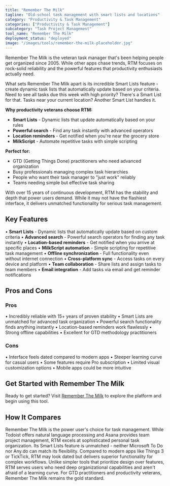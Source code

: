 ```yaml
---
title: "Remember The Milk"
tagline: "Old-school task management with smart lists and locations"
category: "Productivity & Task Management"
categories: ["Productivity & Task Management"]
subcategory: "Task Project Management"
tool_name: "Remember The Milk"
deployment_status: "deployed"
image: "/images/tools/remember-the-milk-placeholder.jpg"
---
```

Remember The Milk is the veteran task manager that's been helping people get organized since 2005. While other apps chase trends, RTM focuses on rock-solid reliability and the powerful features that productivity enthusiasts actually need.

What sets Remember The Milk apart is its incredible Smart Lists feature - create dynamic task lists that automatically update based on your criteria. Need to see all tasks due this week with high priority? There's a Smart List for that. Tasks near your current location? Another Smart List handles it.

**Why productivity veterans choose RTM:**
- **Smart Lists** - Dynamic lists that update automatically based on your rules
- **Powerful search** - Find any task instantly with advanced operators
- **Location reminders** - Get notified when you're near the grocery store
- **MilkScript** - Automate repetitive tasks with simple scripting

**Perfect for:**
- GTD (Getting Things Done) practitioners who need advanced organization
- Busy professionals managing complex task hierarchies
- People who want their task manager to "just work" reliably
- Teams needing simple but effective task sharing

With over 15 years of continuous development, RTM has the stability and depth that power users demand. While it may not have the flashiest interface, it delivers unmatched functionality for serious task management.

## Key Features

• **Smart Lists** - Dynamic lists that automatically update based on custom criteria
• **Advanced search** - Powerful search operators for finding any task instantly
• **Location-based reminders** - Get notified when you arrive at specific places
• **MilkScript automation** - Simple scripting for repetitive task management
• **Offline synchronization** - Full functionality even without internet connection
• **Cross-platform sync** - Access tasks on every device and platform
• **Team collaboration** - Share lists and assign tasks to team members
• **Email integration** - Add tasks via email and get reminder notifications

## Pros and Cons

### Pros
• Incredibly reliable with 15+ years of proven stability
• Smart Lists are unmatched for advanced task organization
• Powerful search functionality finds anything instantly
• Location-based reminders work flawlessly
• Strong offline capabilities
• Excellent for GTD methodology practitioners

### Cons
• Interface feels dated compared to modern apps
• Steeper learning curve for casual users
• Some features require Pro subscription
• Limited visual customization options
• Mobile apps could be more intuitive

## Get Started with Remember The Milk

Ready to get started? Visit [Remember The Milk](https://www.rememberthemilk.com) to explore the platform and begin using this tool.

## How It Compares

Remember The Milk is the power user's choice for task management. While Todoist offers natural language processing and Asana provides team project management, RTM excels at sophisticated personal task organization. Its Smart Lists feature is unmatched - neither Microsoft To Do nor Any.do can match its flexibility. Compared to modern apps like Things 3 or TickTick, RTM may look dated but delivers superior functionality for complex workflows. Unlike simpler tools that prioritize design over features, RTM serves users who need deep organizational capabilities and aren't afraid of a learning curve. For GTD practitioners and productivity veterans, Remember The Milk remains the gold standard.